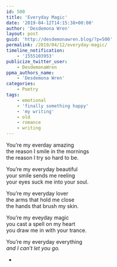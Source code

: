 ```yaml
---
id: 500
title: 'Everyday Magic'
date: '2019-04-12T14:15:38+00:00'
author: 'Desdemona Wren'
layout: post
guid: 'http://desdemonawren.blog/?p=500'
permalink: /2019/04/12/everyday-magic/
timeline_notification:
    - '1555103953'
publicize_twitter_user:
    - DesdemonaWren
ppma_authors_name:
    - 'Desdemona Wren'
categories:
    - Poetry
tags:
    - emotional
    - 'finally something happy'
    - 'my writing'
    - old
    - romance
    - writing
---
```


You’re my everday amazing  
the reason I smile in the mornings  
the reason I try so hard to be.  
  
You’re my everyday beautiful  
your smile sends me reeling   
your eyes suck me into your soul.  
  
You’re my everyday lover  
the arms that hold me close  
the hands that brush my skin.  
  
You’re my eveyday magic  
you cast a spell on my heart  
you draw me in with your trance.  
  
You’re my everyday everything  
 *and I can’t let you go.*

- [](https://www.tumblr.com/reblog/161310818815/MIhPeVKN)